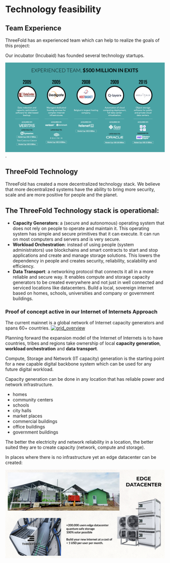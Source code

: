 # Technology feasibility

## Team Experience

ThreeFold has an experienced team which can help to realize the goals of this project:

Our incubator (Incubaid) has founded several technology startups.

![here](img/exits.png).


## ThreeFold Technology

ThreeFold has created a more decentralized technology stack. We believe that more decentralized systems have the ability to bring more security, scale and are more positive for people and the planet.

## The ThreeFold Technology stack is operational:

- **Capacity Generators**: a (secure and autonomous) operating system that does not rely on people to operate and maintain it. This operating system has simple and secure primitives that it can execute.  It can run on most computers and servers and is very secure.
- **Workload Orchestration**: instead of using people (system administrators) use blockchains and smart contracts to start and stop applications and create and manage storage solutions.  This lowers the dependency in people and creates security, reliability, scalability and efficiency.
- **Data Transport**: a networking protocol that connects it all in a more reliable and secure way.  It enables compute and storage capacity generators to be created everywhere and not just in well connected and serviced locations like datacenters.  Build a local, sovereign internet based on homes, schools, universities and company or government buildings.

### Proof of concept active in our Internet of Internets Approach

The current mainnet is a global network of Internet capacity generators and spans 60+ countries.
[![grid_overview](img/grid-statistics.png)](dashboard.grid.tf)

Planning forward the expansion model of the Internet of Internets is to have countries, tribes and regions take ownership of local **capacity generation**, **workload orchestration** and **data transport**.

Compute, Storage and Network (IT capacity) generation is the starting point for a new capable digital backbone system which can be used for any future digital workload.  

Capacity generation can be done in any location that has reliable power and network infrastructure.  

- homes
- community centers
- schools
- city halls
- market places
- commercial buildings
- office buildings
- government buildings

The better the electricity and network reliability in a location, the better suited they are to create capacity (network, compute and storage).  

In places where there is no infrastructure yet an edge datacenter can be created:

![edge_datacenter](img/edge_dataacenter.png)

